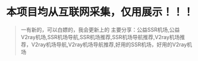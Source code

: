# 本项目均从互联网采集，仅用展示！！！
>一有新的，可以白嫖的，我会更新上的
>主要分享：公益SSR机场,公益V2ray机场,SSR机场导航,SSR机场推荐,SSR机场导航推荐,V2ray机场推荐，V2ray机场导航,V2ray机场导航推荐,好用的SSR机场，好用的V2ray机场
